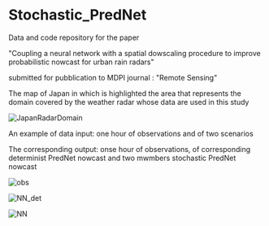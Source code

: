 # Stochastic_PredNet

Data and code repository for the paper 

"Coupling a neural network with a spatial dowscaling procedure to improve probabilistic nowcast for urban rain radars"

submitted for pubblication to MDPI journal : "Remote Sensing"

The map of Japan in which is highlighted the area that represents the domain covered by the weather radar whose data are used in this study

![JapanRadarDomain](https://user-images.githubusercontent.com/32863682/182106966-8595738a-b0a7-420e-b9e0-885da39a4149.jpg)

An example of data input: one hour of observations and of two scenarios



The corresponding output: onse hour of observations, of corresponding determinist PredNet nowcast and two mwmbers stochastic PredNet nowcast

![obs](https://user-images.githubusercontent.com/32863682/182139786-87f1f648-94a3-4c56-952e-829d838ccc44.png)



![NN_det](https://user-images.githubusercontent.com/32863682/182139836-5aa43700-27ed-4f72-92db-c662ef50213d.png)


![NN](https://user-images.githubusercontent.com/32863682/182139858-19d71441-ba84-46b8-b89b-54b86facbc3b.png)

